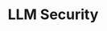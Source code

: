 ---
title: "LLM Security"
description: "Resources and guidance on security risks and vulnerabilities related to Large Language Models (LLMs) and AI applications."
platforms: ["web"]
categories: ["AI"]
tags: ["llm", "security", "ai", "machine-learning", "vulnerability"]
url: "https://github.com/greshake/llm-security"
---